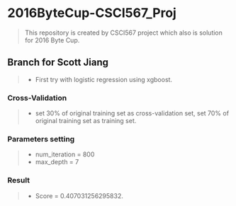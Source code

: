 # 2016ByteCup-CSCI567_Proj #
> This repository is created by CSCI567 project which also is solution for 2016 Byte Cup.

## Branch for Scott Jiang ##
> - First try with logistic regression using xgboost.

### Cross-Validation ###
> - set 30% of original training set as cross-validation set, set 70% of original training set as training set.

### Parameters setting
> - num_iteration = 800
> - max_depth = 7

### Result ###
> - Score = 0.407031256295832.
